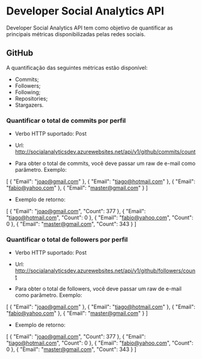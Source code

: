 # Developer Social Analytics API

Developer Social Analytics API tem como objetivo de quantificar as principais métricas disponibilizadas pelas redes sociais.

## GitHub
A quantificação das seguintes métricas estão disponível:

* Commits;
* Followers;
* Following;
* Repositories;
* Stargazers.

### Quantificar o total de commits por perfil

* Verbo HTTP suportado: Post

* Url: http://socialanalyticsdev.azurewebsites.net/api/v1/github/commits/count

* Para obter o total de commits, você deve passar um raw de e-mail como parâmetro. Exemplo:
 
[ { "Email": "joao@gmail.com" }, { "Email": "tiago@hotmail.com" }, { "Email": "fabio@yahoo.com" }, { "Email": "master@gmail.com" } ]

* Exemplo de retorno:

[
    {
        "Email": "joao@gmail.com",
        "Count": 377
    },
    {
        "Email": "tiago@hotmail.com",
        "Count": 0
    },
    {
        "Email": "fabio@yahoo.com",
        "Count": 0
    },
    {
        "Email": "master@gmail.com",
        "Count": 343
    }
]

### Quantificar o total de followers por perfil

* Verbo HTTP suportado: Post

* Url: http://socialanalyticsdev.azurewebsites.net/api/v1/github/followers/count

* Para obter o total de followers, você deve passar um raw de e-mail como parâmetro. Exemplo:
 
[ { "Email": "joao@gmail.com" }, { "Email": "tiago@hotmail.com" }, { "Email": "fabio@yahoo.com" }, { "Email": "master@gmail.com" } ]

* Exemplo de retorno:

[
    {
        "Email": "joao@gmail.com",
        "Count": 377
    },
    {
        "Email": "tiago@hotmail.com",
        "Count": 0
    },
    {
        "Email": "fabio@yahoo.com",
        "Count": 0
    },
    {
        "Email": "master@gmail.com",
        "Count": 343
    }
]


